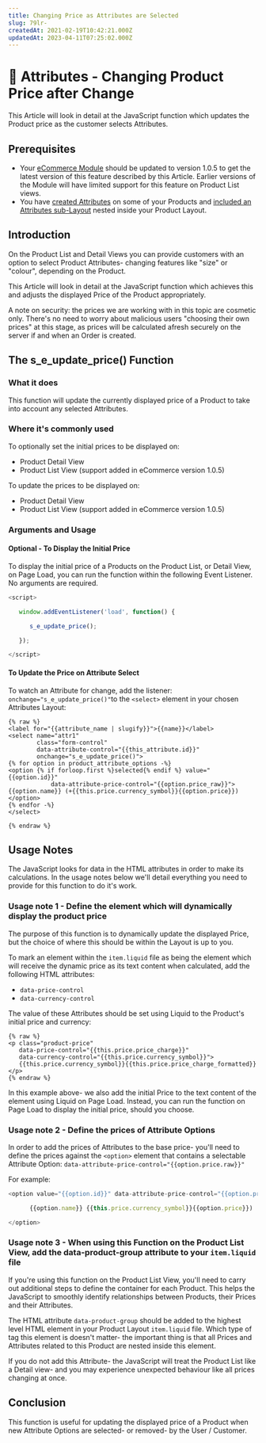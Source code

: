 ```yaml
---
title: Changing Price as Attributes are Selected
slug: 79lr-
createdAt: 2021-02-19T10:42:21.000Z
updatedAt: 2023-04-11T07:25:02.000Z
---
```


# 🔹 Attributes - Changing Product Price after Change

This Article will look in detail at the JavaScript function which updates the Product price as the customer selects Attributes.

## Prerequisites

* Your [eCommerce Module](https://help.siteglide.com/article/200-getting-started-with-siteglide-ecommerce) should be updated to version 1.0.5 to get the latest version of this feature described by this Article. Earlier versions of the Module will have limited support for this feature on Product List views.
* You have [created Attributes](https://help.siteglide.com/article/188-products-attributes) on some of your Products and [included an Attributes sub-Layout](/ecommerce/get-started-ecommerce/cart-checkout-and-quotes/product-views/attribute-selection/attribute-layouts.md) nested inside your Product Layout.

## Introduction

On the Product List and Detail Views you can provide customers with an option to select Product Attributes- changing features like "size" or "colour", depending on the Product.

This Article will look in detail at the JavaScript function which achieves this and adjusts the displayed Price of the Product appropriately.

A note on security: the prices we are working with in this topic are cosmetic only. There's no need to worry about malicious users "choosing their own prices" at this stage, as prices will be calculated afresh securely on the server if and when an Order is created.

## The s\_e\_update\_price() Function

### What it does

This function will update the currently displayed price of a Product to take into account any selected Attributes.

### Where it's commonly used

To optionally set the initial prices to be displayed on:

* Product Detail View
* Product List View (support added in eCommerce version 1.0.5)

To update the prices to be displayed on:

* Product Detail View
* Product List View (support added in eCommerce version 1.0.5)

### Arguments and Usage

#### Optional - To Display the Initial Price

To display the initial price of a Products on the Product List, or Detail View, on Page Load, you can run the function within the following Event Listener. No arguments are required.

```javascript
<script>

   window.addEventListener('load', function() {

      s_e_update_price();

   });

</script>
```

#### To Update the Price on Attribute Select&#x20;

To watch an Attribute for change, add the listener: `onchange="s_e_update_price()"`to the `<select>` element in your chosen Attributes Layout:

```liquid
{% raw %}
<label for="{{attribute_name | slugify}}">{{name}}</label>
<select name="attr1" 
        class="form-control" 
        data-attribute-control="{{this_attribute.id}}" 
        onchange="s_e_update_price()">
{% for option in product_attribute_options -%}
<option {% if forloop.first %}selected{% endif %} value="{{option.id}}" 
            data-attribute-price-control="{{option.price_raw}}">
{{option.name}} (+{{this.price.currency_symbol}}{{option.price}})
</option>
{% endfor -%}
</select>

{% endraw %}
```

## Usage Notes

The JavaScript looks for data in the HTML attributes in order to make its calculations. In the usage notes below we'll detail everything you need to provide for this function to do it's work.

### Usage note 1 - Define the element which will dynamically display the product price

The purpose of this function is to dynamically update the displayed Price, but the choice of where this should be within the Layout is up to you.

To mark an element within the `item.liquid` file as being the element which will receive the dynamic price as its text content when calculated, add the following HTML attributes:

* `data-price-control`
* `data-currency-control`

The value of these Attributes should be set using Liquid to the Product's initial price and currency:

```liquid
{% raw %}
<p class="product-price" 
   data-price-control="{{this.price.price_charge}}" 
   data-currency-control="{{this.price.currency_symbol}}">
   {{this.price.currency_symbol}}{{this.price.price_charge_formatted}}</p>
{% endraw %}
```

In this example above- we also add the initial Price to the text content of the element using Liquid on Page Load. Instead, you can run the function on Page Load to display the initial price, should you choose.

### Usage note 2 - Define the prices of Attribute Options

In order to add the prices of Attributes to the base price- you'll need to define the prices against the `<option>` element that contains a selectable Attribute Option: `data-attribute-price-control="{{option.price.raw}}"`

For example:

```javascript
<option value="{{option.id}}" data-attribute-price-control="{{option.price_raw}}">

      {{option.name}} {{this.price.currency_symbol}}{{option.price}})

</option>
```

### Usage note 3 - When using this Function on the Product List View, add the data-product-group attribute to your `item.liquid` file

If you're using this function on the Product List View, you'll need to carry out additional steps to define the container for each Product. This helps the JavaScript to smoothly identify relationships between Products, their Prices and their Attributes.

The HTML attribute `data-product-group` should be added to the highest level HTML element in your Product Layout `item.liquid` file. Which type of tag this element is doesn't matter- the important thing is that all Prices and Attributes related to this Product are nested inside this element.

If you do not add this Attribute- the JavaScript will treat the Product List like a Detail view- and you may experience unexpected behaviour like all prices changing at once.

## Conclusion

This function is useful for updating the displayed price of a Product when new Attribute Options are selected- or removed- by the User / Customer.
